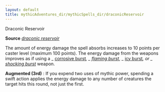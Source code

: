 ```yaml
---
layout: default
title: mythicAdventures_dir/mythicSpells_dir/draconicReservoir
---
```

Draconic Reservoir

**Source** [_draconic reservoir_](../../advanced_dir/spells_dir/draconicReservoir#_draconic-reservoir-)

The amount of energy damage the spell absorbs increases to 10 points per caster level (maximum 100 points). The energy damage from the weapons improves as if using a _ [corrosive burst](../../advanced_dir/magicItems_dir/weapons#_corrosive-burst)_, _ [flaming burst](../../magicItems_dir/weapons#_weapons-flaming-burst)_, _ [icy burst](../../magicItems_dir/weapons#_weapons-icy-burst)_, or _ [shocking burst](../../magicItems_dir/weapons#_weapons-shocking-burst)_ weapon.

**Augmented (3rd)** : If you expend two uses of mythic power, spending a swift action applies the energy damage to any number of creatures the target hits this round, not just the first.

